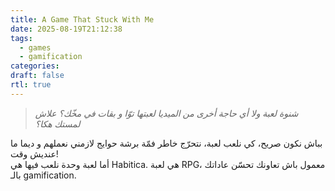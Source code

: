 ```yaml
---
title: A Game That Stuck With Me
date: 2025-08-19T21:12:38
tags:
  - games
  - gamification 
categories: 
draft: false
rtl: true
---
```


> *شنوة لعبة ولا أي حاجة أخرى من الميديا لعبتها توّا و بقات في مخّك؟ علاش لمستك هكا؟*

بباش نكون صريح، كي نلعب لعبة، نتحرّج خاطر فمّة برشة حوايج لازمني نعملهم و ديما ما عنديش وقت!  
أما لعبة وحدة نلعب فيها هي Habitica. هي لعبة RPG، معمول باش تعاونك تحسّن عاداتك بالـ gamification.

